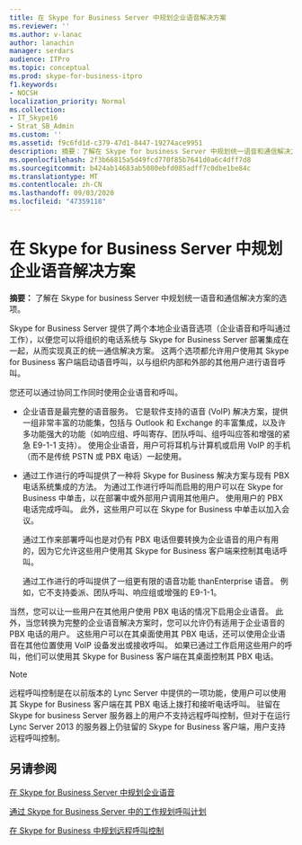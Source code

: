 ```yaml
---
title: 在 Skype for Business Server 中规划企业语音解决方案
ms.reviewer: ''
ms.author: v-lanac
author: lanachin
manager: serdars
audience: ITPro
ms.topic: conceptual
ms.prod: skype-for-business-itpro
f1.keywords:
- NOCSH
localization_priority: Normal
ms.collection:
- IT_Skype16
- Strat_SB_Admin
ms.custom: ''
ms.assetid: f9c6fd1d-c379-47d1-8447-19274ace9951
description: 摘要：了解在 Skype for business Server 中规划统一语音和通信解决方案的选项。
ms.openlocfilehash: 2f3b66815a5d49fcd770f85b7641d0a6c4dff7d8
ms.sourcegitcommit: b424ab14683ab5080ebfd085adff7c0dbe1be84c
ms.translationtype: MT
ms.contentlocale: zh-CN
ms.lasthandoff: 09/03/2020
ms.locfileid: "47359118"
---
```

# <a name="plan-your-enterprise-voice-solution-in-skype-for-business-server"></a>在 Skype for Business Server 中规划企业语音解决方案
 
**摘要：** 了解在 Skype for business Server 中规划统一语音和通信解决方案的选项。
  
Skype for Business Server 提供了两个本地企业语音选项（企业语音和呼叫通过工作），以便您可以将组织的电话系统与 Skype for Business Server 部署集成在一起，从而实现真正的统一通信解决方案。 这两个选项都允许用户使用其 Skype for Business 客户端启动语音呼叫，以与组织内部和外部的其他用户进行语音呼叫。
  
您还可以通过协同工作同时使用企业语音和呼叫。
  
- 企业语音是最完整的语音服务。 它是软件支持的语音 (VoIP) 解决方案，提供一组非常丰富的功能集，包括与 Outlook 和 Exchange 的丰富集成，以及许多功能强大的功能（如响应组、呼叫寄存、团队呼叫、组呼叫应答和增强的紧急 E9-1-1 支持）。 使用企业语音，用户可将耳机与计算机或启用 VoIP 的手机（而不是传统 PSTN 或 PBX 电话）一起使用。
    
- 通过工作进行的呼叫提供了一种将 Skype for Business 解决方案与现有 PBX 电话系统集成的方法。 为通过工作进行呼叫而启用的用户可以在 Skype for Business 中单击，以在部署中或外部用户调用其他用户。 使用用户的 PBX 电话完成呼叫。 此外，这些用户可以在 Skype for Business 中单击以加入会议。
    
    通过工作来部署呼叫也是对仍有 PBX 电话但要转换为企业语音的用户有用的，因为它允许这些用户使用其 Skype for Business 客户端来控制其电话呼叫。
    
     通过工作进行的呼叫提供了一组更有限的语音功能 thanEnterprise 语音。 例如，它不支持委派、团队呼叫、响应组或增强的 E9-1-1。
    
当然，您可以让一些用户在其他用户使用 PBX 电话的情况下启用企业语音。 此外，当您转换为完整的企业语音解决方案时，您可以允许仍有适用于企业语音的 PBX 电话的用户。 这些用户可以在其桌面使用其 PBX 电话，还可以使用企业语音在其他位置使用 VoIP 设备发出或接收呼叫。 如果已通过工作启用这些用户的呼叫，他们可以使用其 Skype for Business 客户端在其桌面控制其 PBX 电话。
  
> [!NOTE]
> 远程呼叫控制是在以前版本的 Lync Server 中提供的一项功能，使用户可以使用其 Skype for Business 客户端在其 PBX 电话上拨打和接听电话呼叫。 驻留在 Skype for business Server 服务器上的用户不支持远程呼叫控制，但对于在运行 Lync Server 2013 的服务器上仍驻留的 Skype for Business 客户端，用户支持远程呼叫控制。 
  
## <a name="see-also"></a>另请参阅


[在 Skype for Business Server 中规划企业语音](enterprise-voice.md)
  
[通过 Skype for Business Server 中的工作规划呼叫计划](call-via-work.md)
  
[在 Skype for Business 中规划远程呼叫控制](remote-call-control.md)

